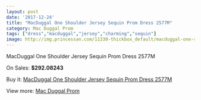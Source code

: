 ```yaml
---
layout: post
date: '2017-12-24'
title: "MacDuggal One Shoulder Jersey Sequin Prom Dress 2577M"
category: Mac Duggal Prom
tags: ["dress","macduggal","jersey","charming","sequin"]
image: http://img.princessan.com/11330-thickbox_default/macduggal-one-shoulder-jersey-sequin-prom-dress-2577m.jpg
---
```

MacDuggal One Shoulder Jersey Sequin Prom Dress 2577M

On Sales: **$292.08243**
<a href="https://www.princessan.com/en/mac-duggal-prom/5242-macduggal-one-shoulder-jersey-sequin-prom-dress-2577m.html"><amp-img layout="responsive" width="600" height="600" src="//img.princessan.com/11330-thickbox_default/macduggal-one-shoulder-jersey-sequin-prom-dress-2577m.jpg" alt="MacDuggal One Shoulder Jersey Sequin Prom Dress 2577M 0" /></a>
<a href="https://www.princessan.com/en/mac-duggal-prom/5242-macduggal-one-shoulder-jersey-sequin-prom-dress-2577m.html"><amp-img layout="responsive" width="600" height="600" src="//img.princessan.com/11331-thickbox_default/macduggal-one-shoulder-jersey-sequin-prom-dress-2577m.jpg" alt="MacDuggal One Shoulder Jersey Sequin Prom Dress 2577M 1" /></a>

Buy it: [MacDuggal One Shoulder Jersey Sequin Prom Dress 2577M](https://www.princessan.com/en/mac-duggal-prom/5242-macduggal-one-shoulder-jersey-sequin-prom-dress-2577m.html "MacDuggal One Shoulder Jersey Sequin Prom Dress 2577M")

View more: [Mac Duggal Prom](https://www.princessan.com/en/42-mac-duggal-prom "Mac Duggal Prom")